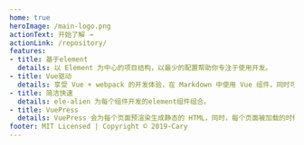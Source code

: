 ```yaml
---
home: true
heroImage: /main-logo.png
actionText: 开始了解 →
actionLink: /repository/
features:
- title: 基于element
  details: 以 Element 为中心的项目结构，以最少的配置帮助你专注于使用开发。
- title: Vue驱动
  details: 享受 Vue + webpack 的开发体验，在 Markdown 中使用 Vue 组件，同时可以使用 Vue 来开发自定义主题。
- title: 简洁快速
  details: ele-alien 为每个组件开发的element组件组合。
- title: VuePress
  details: VuePress 会为每个页面预渲染生成静态的 HTML，同时，每个页面被加载的时候，将作为 SPA 运行。
footer: MIT Licensed | Copyright © 2019-Cary
---
```


## 


<my-card />